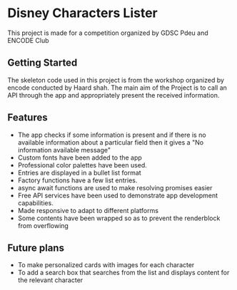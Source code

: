 # Disney Characters Lister

This project is made for a competition organized by GDSC Pdeu and ENCODE Club

## Getting Started

The skeleton code used in this project is from the workshop organized by encode conducted by Haard shah.
The main aim of the Project is to call an API through the app and appropriately present the received information.

## Features
- The app checks if some information is present and if there is no available information about a particular field then it gives a "No information available message"
- Custom fonts have been added to the app
- Professional color palettes have been used.
- Entries are displayed in a bullet list format
- Factory functions have a few list entries.
- async await functions are used to make resolving promises easier
- Free API services have been used to demonstrate app development capabilities.
- Made responsive to adapt to different platforms
- Some contents have been wrapped so as to prevent the renderblock from overflowing

## Future plans 
- To make personalized cards with images for each character
- To add a search box that searches from the list and displays content for the relevant character
